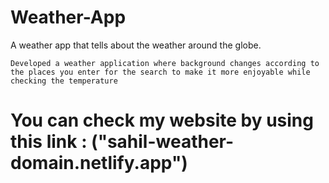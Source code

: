 # Weather-App
A weather app that tells about the weather around the globe.

`Developed a weather application where background changes according to the places you enter for the search to make it more enjoyable while checking the temperature`


# You can check my website by using this link : ("sahil-weather-domain.netlify.app")
